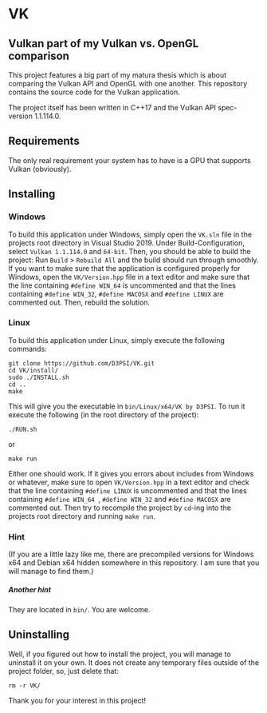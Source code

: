 # VK
## Vulkan part of my Vulkan vs. OpenGL comparison

This project features a big part of my matura thesis which is about comparing the Vulkan API and OpenGL with one another. This repository contains the source code for the Vulkan application.

The project itself has been written in C++17 and the Vulkan API spec-version 1.1.114.0.

## Requirements

The only real requirement your system has to have is a GPU that supports Vulkan (obviously).

## Installing

### Windows

To build this application under Windows, simply open the `VK.sln` file in the projects root directory in Visual Studio 2019. 
Under Build-Configuration, select `Vulkan 1.1.114.0` and `64-bit`. Then, you should be able to build the project:
Run `Build` > `Rebuild All` and the build should run through smoothly.
If you want to make sure that the application is configured properly for Windows, open the `VK/Version.hpp` file in a text editor and make sure that the line containing `#define WIN_64` is uncommented and that the lines containing `#define WIN_32`, `#define MACOSX` and `#define LINUX` are commented out. Then, rebuild the solution.

### Linux

To build this application under Linux, simply execute the following commands:

    git clone https://github.com/D3PSI/VK.git
    cd VK/install/
    sudo ./INSTALL.sh
    cd ..
    make

This will give you the executable in `bin/Linux/x64/VK by D3PSI`. 
To run it execute the following (in the root directory of the project):

    ./RUN.sh

or

    make run

Either one should work. If it gives you errors about includes from Windows or whatever, make sure to open `VK/Version.hpp` in a text editor and check that the line containing `#define LINUX` is uncommented and that the lines containing `#define WIN_64 `, `#define WIN_32` and `#define MACOSX` are commented out. Then try to recompile the project by `cd`-ing into the projects root directory and running `make run`.

### Hint
(If you are a little lazy like me, there are precompiled versions for Windows x64 and Debian x64 hidden somewhere in this repository. I am sure that you will manage to find them.)

##### Another hint

They are located in `bin/`. You are welcome.

## Uninstalling

Well, if you figured out how to install the project, you will manage to uninstall it on your own. It does not create any temporary files outside of the project folder, so, just delete that:

    rm -r VK/

Thank you for your interest in this project!
